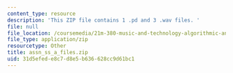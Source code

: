 ```yaml
---
content_type: resource
description: 'This ZIP file contains 1 .pd and 3 .wav files. '
file: null
file_location: /coursemedia/21m-380-music-and-technology-algorithmic-and-generative-music-spring-2010/31d5efede8c7d8e5b636628cc9d61bc1_assn_ss_a_files.zip
file_type: application/zip
resourcetype: Other
title: assn_ss_a_files.zip
uid: 31d5efed-e8c7-d8e5-b636-628cc9d61bc1
---
```


